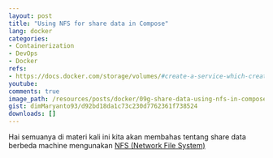 ```yaml
---
layout: post
title: "Using NFS for share data in Compose"
lang: docker
categories:
- Containerization
- DevOps
- Docker
refs: 
- https://docs.docker.com/storage/volumes/#create-a-service-which-creates-an-nfs-volume
youtube: 
comments: true
image_path: /resources/posts/docker/09g-share-data-using-nfs-in-compose
gist: dimMaryanto93/d92bd18da1c73c230d7762361f738524
downloads: []
---
```


Hai semuanya di materi kali ini kita akan membahas tentang share data berbeda machine mengunakan [NFS (Network File System)](https://en.wikipedia.org/wiki/Network_File_System)